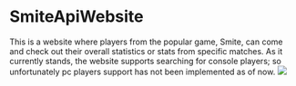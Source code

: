 # SmiteApiWebsite
This is a website where players from the popular game, Smite, can come and check out their overall statistics or stats from specific matches. As it currently stands, the website supports searching for console players; so unfortunately pc players support has not been implemented as of now.
![](smiteapi.gif)
